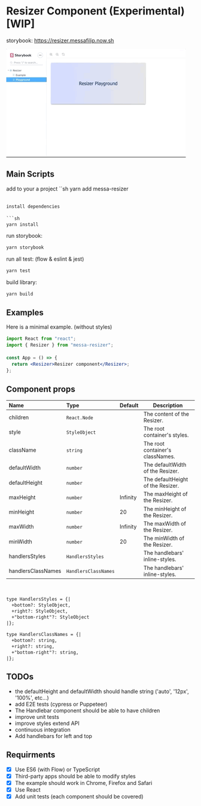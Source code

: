 # Resizer Component (Experimental) [WIP]

storybook: https://resizer.messafilip.now.sh

![storybook gif](./example.gif)

## Main Scripts

add to your a project
``sh
yarn add messa-resizer

````

install dependencies

```sh
yarn install
````

run storybook:

```sh
yarn storybook
```

run all test: (flow & eslint & jest)

```sh
yarn test
```

build library:

```sh
yarn build
```

## Examples

Here is a minimal example. (without styles)

```jsx
import React from "react";
import { Resizer } from "messa-resizer";

const App = () => {
  return <Resizer>Resizer component</Resizer>;
};
```

## Component props

| Name               | Type                 | Default  | Description                       |
| :----------------- | :------------------- | :------- | --------------------------------- |
| children           | `React.Node`         |          | The content of the Resizer.       |
| style              | `StyleObject`        |          | The root container's styles.      |
| className          | `string`             |          | The root container's classNames.  |
| defaultWidth       | `number`             |          | The defaultWidth of the Resizer.  |
| defaultHeight      | `number`             |          | The defaultHeight of the Resizer. |
| maxHeight          | `number`             | Infinity | The maxHeight of the Resizer.     |
| minHeight          | `number`             | 20       | The minHeight of the Resizer.     |
| maxWidth           | `number`             | Infinity | The maxWidth of the Resizer.      |
| minWidth           | `number`             | 20       | The minWidth of the Resizer.      |
| handlersStyles     | `HandlersStyles`     |          | The handlebars' inline-styles.    |
| handlersClassNames | `HandlersClassNames` |          | The handlebars' inline-styles.    |

<br/>

```
type HandlersStyles = {|
  +bottom?: StyleObject,
  +right?: StyleObject,
  +"bottom-right"?: StyleObject
|};
```

```
type HandlersClassNames = {|
  +bottom?: string,
  +right?: string,
  +"bottom-right"?: string,
|};
```

## TODOs

- the defaultHeight and defaultWidth should handle string ('auto', '12px', '100%', etc...)
- add E2E tests (cypress or Puppeteer)
- The Handlebar component should be able to have children
- improve unit tests
- improve styles extend API
- continuous integration
- Add handlebars for left and top

## Requirments

- [x] Use ES6 (with Flow) or TypeScript
- [x] Third-party apps should be able to modify styles
- [x] The example should work in Chrome, Firefox and Safari
- [x] Use React
- [x] Add unit tests (each component should be covered)
